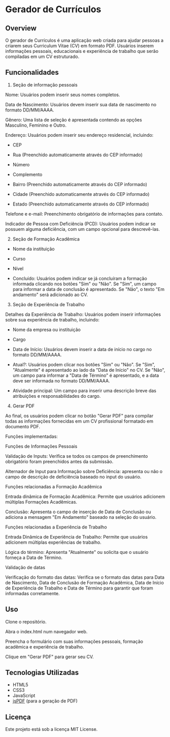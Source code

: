 # Gerador de Currículos

## Overview

O gerador de Currículos é uma aplicação web criada para ajudar pessoas a criarem seus Curriculum Vitae (CV) em formato PDF. Usuários inserem informações pessoais, educacionais e experiência de trabalho que serão compiladas em um CV estruturado.

## Funcionalidades

1. Seção de informação pessoais

Nome: Usuários podem inserir seus nomes completos.

Data de Nascimento: Usuários devem inserir sua data de nascimento no formato DD/MM/AAAA.

Gênero: Uma lista de seleção é apresentada contendo as opções Masculino, Feminino e Outro.

Endereço: Usuários podem inserir seu endereço residencial, incluindo:

  - CEP
  
  - Rua (Preenchido automaticamente através do CEP informado)
  
  - Número
 
  - Complemento
 
  - Bairro (Preenchido automaticamente através do CEP informado)
  
  - Cidade (Preenchido automaticamente através do CEP informado)

  - Estado (Preenchido automaticamente através do CEP informado)
    
Telefone e e-mail: Preenchimento obrigatório de informações para contato.

Indicador de Pessoa com Deficiência (PCD): Usuários podem indicar se possuem alguma deficiência, com um campo opcional para descrevê-las.

2. Seção de Formação Acadêmica

  - Nome da instituição
  
  - Curso
  
  - Nível
 
  - Concluído: Usuários podem indicar se já concluíram a formação informada clicando nos botões "Sim" ou "Não". Se "Sim", um campo para informar a data de conclusão é apresentado. Se "Não", o texto "Em andamento" será adicionado ao CV.

3. Seção de Experiência de Trabalho

Detalhes da Experiência de Trabalho: Usuários podem inserir informações sobre sua experiência de trabalho, incluindo:

  - Nome da empresa ou instituição

  - Cargo

  - Data de Início: Usuários devem inserir a data de início no cargo no formato DD/MM/AAAA.

  - Atual?: Usuários podem clicar nos botões "Sim" ou "Não". Se "Sim", "Atualmente" é apresentado ao lado da "Data de Início" no CV. Se "Não", um campo para informar a "Data de Término" é apresentado, e a data deve ser informada no formato DD/MM/AAAA.
 
  - Atividade principal: Um campo para inserir uma descrição breve das atribuições e responsabilidades do cargo.
    
4. Gerar PDF
   
Ao final, os usuários podem clicar no botão "Gerar PDF" para compilar todas as informações fornecidas em um CV profissional formatado em documento PDF.

Funções implementadas:

Funções de Informações Pessoais

Validação de Inputs: Verifica se todos os campos de preenchimento obrigatório foram preenchidos antes da submissão.

Alternador de Input para Informação sobre Deficiência: apresenta ou não o campo de descrição de deficiência baseado no input do usuário.

Funções relacionadas a Formação Acadêmica

Entrada dinâmica de Formação Acadêmica: Permite que usuários adicionem múltiplas Formações Acadêmicas.

Conclusão: Apresenta o campo de inserção de Data de Conclusão ou adiciona a mensagem "Em Andamento" baseado na seleção do usuário.

Funções relacionadas a Experiência de Trabalho

Entrada Dinâmica de Experiência de Trabalho: Permite que usuários adicionem múltiplas experiências de trabalho.

Lógica do término: Apresenta "Atualmente" ou solicita que o usuário forneça a Data de Término.

Validação de datas

Verificação do formato das datas: Verifica se o formato das datas para Data de Nascimento, Data de Conclusão de Formação Acadêmica, Data de Início de Experiência de Trabalho e Data de Término para garantir que foram informadas corretamente.

## Uso

Clone o repositório.

Abra o index.html num navegador web.

Preencha o formulário com suas informações pessoais, formação acadêmica e experiência de trabalho.

Clique em "Gerar PDF" para gerar seu CV.

## Tecnologias Utilizadas

- HTML5
- CSS3
- JavaScript
- [jsPDF](https://github.com/parallax/jsPDF) (para a geração de PDF)

## Licença

Este projeto está sob a licença MIT License.
